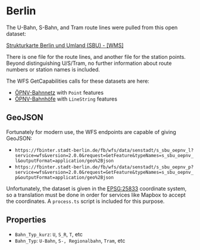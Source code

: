 # Berlin

The U-Bahn, S-Bahn, and Tram route lines were pulled from this open dataset:

[Strukturkarte Berlin und Umland (SBU) - [WMS]](https://daten.berlin.de/datensaetze/strukturkarte-berlin-und-umland-sbu-wms)

There is one file for the route lines, and another file for the station points.
Beyond distinguishing U/S/Tram, no further information about route numbers or station names is included.

The WFS GetCapabilities calls for these datasets are here:

* [ÖPNV-Bahnnetz](https://fbinter.stadt-berlin.de/fb/wfs/data/senstadt/s_sbu_oepnv_l?REQUEST=GetCapabilities&SERVICE=wfs) with `Point` features
* [ÖPNV-Bahnhöfe](https://fbinter.stadt-berlin.de/fb/wfs/data/senstadt/s_sbu_oepnv_p?REQUEST=GetCapabilities&SERVICE=wfs) with `LineString` features

## GeoJSON

Fortunately for modern use, the WFS endpoints are capable of giving GeoJSON:

* `https://fbinter.stadt-berlin.de/fb/wfs/data/senstadt/s_sbu_oepnv_l?service=wfs&version=2.0.0&request=GetFeature&typeNames=s_sbu_oepnv_l&outputFormat=application/geo%2Bjson`
* `https://fbinter.stadt-berlin.de/fb/wfs/data/senstadt/s_sbu_oepnv_p?service=wfs&version=2.0.0&request=GetFeature&typeNames=s_sbu_oepnv_p&outputFormat=application/geo%2Bjson`

Unfortunately, the dataset is given in the [EPSG:25833](https://epsg.io/25833) coordinate system, so a translation must be done in order for services like Mapbox to accept the coordinates. A `process.ts` script is included for this purpose.

## Properties

* `Bahn_Typ_kurz`: `U`, `S_R`, `T`, etc
* `Bahn_Typ`: `U-Bahn`, `S-, Regionalbahn`, `Tram`, etc
